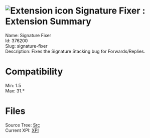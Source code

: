 # ![Extension icon](https://addons.thunderbird.net/user-media/addon_icons/376/376200-64.png?modified=1351306222) Signature Fixer : Extension Summary

Name: Signature Fixer  
Id: 376200  
Slug: signature-fixer  
Description: Fixes the Signature Stacking bug for Forwards/Replies.
  

# Compatibility
Min: 1.5  
Max: 31.*  

# Files

Source Tree: [Src](C:/Dev/Thunderbird/ThunderKdB/xall/xOther/376200-signature-fixer/src)  
Current XPI: [XPI](C:/Dev/Thunderbird/ThunderKdB/xall/xOther/376200-signature-fixer/xpi)  



